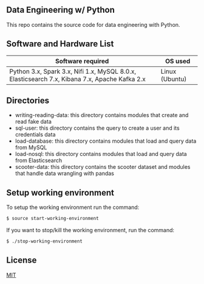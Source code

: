 ## Data Engineering w/ Python

This repo contains the source code for data engineering with Python.

## Software and Hardware List

| Software required                                                                               | OS used        |
| ------------------------------------------------------------------------------------------------|----------------|
|   Python 3.x, Spark 3.x, Nifi 1.x, MySQL 8.0.x, Elasticsearch 7.x, Kibana 7.x, Apache Kafka 2.x | Linux (Ubuntu) |

## Directories

* writing-reading-data: this directory contains modules that create and read fake data
* sql-user: this directory contains the query to create a user and its credentials data
* load-database: this directory contains modules that load and query data from MySQL
* load-nosql: this directory contains modules that load and query data from Elasticsearch
* scooter-data: this directory contains the scooter dataset and modules that handle data wrangling with pandas

## Setup working environment

To setup the working environment run the command:

```bash
$ source start-working-environment
```

If you want to stop/kill the working environment, run the command:

```bash
$ ./stop-working-environment
```

## License
[MIT](LICENSE)
